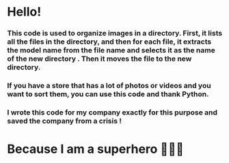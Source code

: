 # Hello!

### This code is used to organize images in a directory. First, it lists all the files in the directory, and then for each file, it extracts the model name from the file name and selects it as the name of the new directory . Then it moves the file to the new directory.
### If you have a store that has a lot of photos or videos and you want to sort them, you can use this code and thank Python.
### I wrote this code for my company exactly for this purpose and saved the company from a crisis !

# Because I am a superhero 🦸🏼‍♂️
